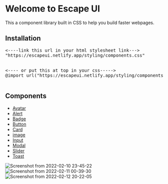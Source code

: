 <h1>Welcome to Escape UI</h1>

This a component library built in CSS to help you build faster webpages.

<h2>Installation</h2>
<pre>
<----link this url in your html stylesheet link--->
"https://escapeui.netlify.app/styling/components.css"
<br>
<---- or put this at top in your css----->
@import url("https://escapeui.netlify.app/styling/components.css");
  </pre>
  
  <h2>Components</h2>
  
  <ul>
    <li><a href="https://escapeui.netlify.app/templates/components/avatar.html">Avatar</a></li>
    <li><a href="https://escapeui.netlify.app/templates/components/alert.html">Alert</a></li>
    <li><a href="https://escapeui.netlify.app/templates/components/badge.html">Badge</a></li>
    <li><a href="https://escapeui.netlify.app/templates/components/button.html">Button</a></li>
    <li><a href="https://escapeui.netlify.app/templates/components/card.html">Card</a></li>
    <li><a href="https://escapeui.netlify.app/templates/components/image.html">image</a></li>
    <li><a href="https://escapeui.netlify.app/templates/components/input.html">Input</a></li>
    <li><a href="https://escapeui.netlify.app/templates/components/modal.html">Modal</a></li>
    <li><a href="https://escapeui.netlify.app/templates/components/slider.html">Slider</a></li>
    <li><a href="https://escapeui.netlify.app/templates/components/toast.html">Toast</a></li>
  </ul>




![Screenshot from 2022-02-10 23-45-22](https://user-images.githubusercontent.com/21965588/153479202-858877b5-b656-4441-90e5-6fa9f5036083.png)
![Screenshot from 2022-02-11 00-39-30](https://user-images.githubusercontent.com/21965588/153479422-3b977124-b41f-4d30-923a-f5e3f2d24cbc.png)
![Screenshot from 2022-02-12 20-22-05](https://user-images.githubusercontent.com/21965588/153716141-ac267eb1-a1e2-4960-bca2-dc101564545a.png)
